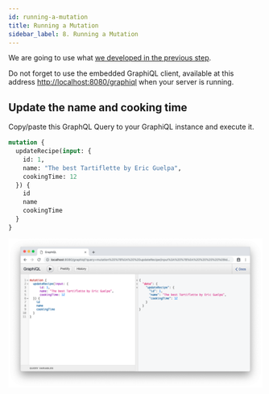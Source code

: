 ```yaml
---
id: running-a-mutation
title: Running a Mutation
sidebar_label: 8. Running a Mutation
---
```


We are going to use what [we developed in the previous step](/docs/tutorial/write-your-mutation-resolvers).

Do not forget to use the embedded GraphiQL client, available at this address [http://localhost:8080/graphiql](http://localhost:8080/graphiql) when your server is running.

## Update the name and cooking time

Copy/paste this GraphQL Query to your GraphiQL instance and execute it.

```graphql
mutation {
  updateRecipe(input: {
    id: 1,
    name: "The best Tartiflette by Eric Guelpa",
    cookingTime: 12
  }) {
    id
    name
    cookingTime
  }
}
```

![Update recipe](/docs/assets/update-recipe.png)
